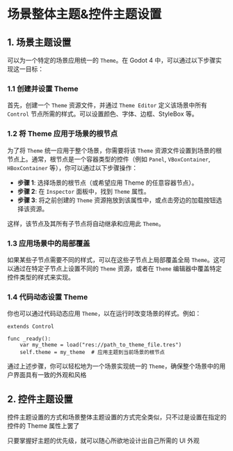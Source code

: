 # 场景整体主题&控件主题设置

## 1. 场景主题设置

可以为一个特定的场景应用统一的 `Theme`。在 Godot 4 中，可以通过以下步骤实现这一目标：

### 1.1 **创建并设置 Theme**

首先，创建一个 `Theme` 资源文件，并通过 `Theme Editor` 定义该场景中所有 `Control` 节点所需的样式。可以设置颜色、字体、边框、StyleBox 等。

### 1.2 **将 Theme 应用于场景的根节点**

为了将 `Theme` 统一应用于整个场景，你需要将该 `Theme` 资源文件设置到场景的根节点上。通常，根节点是一个容器类型的控件（例如 `Panel`, `VBoxContainer`, `HBoxContainer` 等），你可以通过以下步骤操作：

- **步骤 1**: 选择场景的根节点（或希望应用 Theme 的任意容器节点）。
- **步骤 2**: 在 `Inspector` 面板中，找到 `Theme` 属性。
- **步骤 3**: 将之前创建的 `Theme` 资源拖放到该属性中，或点击旁边的加载按钮选择该资源。

这样，该节点及其所有子节点将自动继承和应用此 `Theme`。

### 1.3 **应用场景中的局部覆盖**
如果某些子节点需要不同的样式，可以在这些子节点上局部覆盖全局 `Theme`。这可以通过在特定子节点上设置不同的 `Theme` 资源，或者在 `Theme` 编辑器中覆盖特定控件类型的样式来实现。

### 1.4 **代码动态设置 Theme**
你也可以通过代码动态应用 `Theme`，以在运行时改变场景的样式。例如：

```gdscript
extends Control

func _ready():
    var my_theme = load("res://path_to_theme_file.tres")
    self.theme = my_theme  # 应用主题到当前场景的根节点
```

通过上述步骤，你可以轻松地为一个场景实现统一的 `Theme`，确保整个场景中的用户界面具有一致的外观和风格

## 2. 控件主题设置

控件主题设置的方式和场景整体主题设置的方式完全类似，只不过是设置在指定的控件的 Theme 属性上罢了

只要掌握好主题的优先级，就可以随心所欲地设计出自己所需的 UI 外观